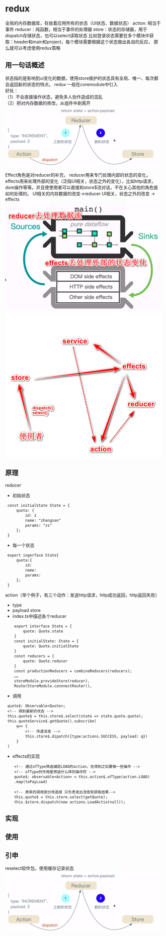 # redux
全局的内存数据库，存放着应用所有的状态（UI状态、数据状态）
action: 相当于事件
reducer：纯函数，相当于事件的处理器
store：状态的存储器，用于dispatch存储状态，也可以select读取状态
比如登录状态需要在多个模块中获取：header和main和project，每个模块需要根据这个状态做出各自的反应，
那么就可以考虑使用redux策略
## 用一句话概述
状态指的是影响到ui变化的数据，使用store维护的状态具有全局、唯一、每次都会返回新的状态的特点。
redux 一般在coremodule中引入  
好处：   
（1）不会直接操作状态，避免多人协作造成的混乱    
（2）把对内存数据的修改，从组件中剥离开  
![avatar](./img/20190819222221.png)  

Effect角色是对reducer的补充，
reducer用来专门处理内部的状态的变化，effects用来处理外部的变化（泛指UI相关，状态之外的变化），比如http请求，dom操作等等。并且使使用者可以直接和store$流对话，不在关心其他的角色是如何处理的。
UI相关的内存数据的改变->reducer
UI相关，状态之外的改变 -> effects
![avatar](./img/20190819233231.png)  
![avatar](./img/20190820110007.png)  

## 原理
reducer 
- 初始状态 
```
 const initialState State = {
     quota: {
         id: 1
         name: "zhangsan"
         params: "zs"
     };
 }
```
- 每一个状态
```
 export ingerface State{
     quota:{
         id:
         name:
         params:
     };
 }
```
action（举个例子，有三个动作：发送http请求，http成功返回，http返回失败）
- type
- payload 
store
- index.ts中描述各个reducer
```
    export interface State = {
        quote: Quote.state
    }
    const initialState: State = {
        quote: Quote.initialState
    }
    const reducers = {
        quote: Quote.reducer
    }
    const productionReducers = combineReducers(reducers);
    ……
    storeModule.provideStore(reducer),
    RouterStoreModule.connnectRouter(),
```
- 调用
```
 quote$: Observable<Quote>;
 <!-- 得到最新的状态 -->
 this.quote$ = this.store$.select(state => state.quote.quote);
 this.quoteService$.getQuote().subscribe(
     q=> {
         <!-- 传递消息 -->
         this.store$.dipatch({type:actions.SUCCESS, payload: q})
     }
 )
```

- effects的实现
```
    <!-- 通过ofType筛选捕捉LOAD的action，在得到之后要做一些操作 -->
    <!-- ofType的作用是筛选什么样的操作符 -->
    quote$: observable<Action> = this.action$.ofType(action.LOAD)
    .map(toPayLoad)

    <!-- 原来的调用部分改造成 只负责发出消息和获取结果-->
    this.quote$ = this.store.select(getQuote);
    this.$store.dispatch(new actions.LoadActio(null));
```
## 实现

## 使用

## 引申
reselect软件包，使用缓存记录状态
![avatar](./img/20190819222221.png)